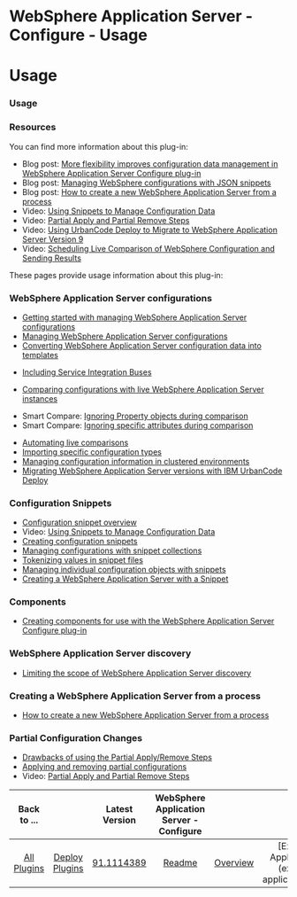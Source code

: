 
WebSphere Application Server - Configure - Usage
================================================

# Usage


### Usage



### Resources

You can find more information about this plug-in:

* Blog post: [More flexibility improves configuration data management in WebSphere Application Server Configure plug-in](https://www.urbancode.com/2017/03/13/flexibility-improves-configuration-data-management-websphere-application-server-configure-plug/)
* Blog post: [Managing WebSphere configurations with JSON snippets](https://www.urbancode.com/2016/10/03/managing-websphere-configurations-json-snippets-two-approaches/)
* Blog post: [How to create a new WebSphere Application Server from a process](https://www.urbancode.com/resource/how-to-create-a-new-websphere-application-server-from-a-process/)
* Video: [Using Snippets to Manage Configuration Data](https://youtu.be/I6H3daJ6XSc)
* Video: [Partial Apply and Partial Remove Steps](https://youtu.be/Qhf1r8_mljc)
* Video: [Using UrbanCode Deploy to Migrate to WebSphere Application Server Version 9](https://youtu.be/2LnyWEOMt5g)
* Video: [Scheduling Live Comparison of WebSphere Configuration and Sending Results](https://youtu.be/VjT2VGwdlW4)

These pages provide usage information about this plug-in:

### WebSphere Application Server configurations

* [Getting started with managing WebSphere Application Server configurations](https://www.urbancode.com/resource/getting-started-with-managing-websphere-application-server-configurations/)
* [Managing WebSphere Application Server configurations](https://www.urbancode.com/resource/managing-websphere-application-server-configurations/)
* [Converting WebSphere Application Server configuration data into templates](https://www.urbancode.com/resource/converting-websphere-application-server-configuration-data-into-templates/)
+ [Including Service Integration Buses](https://www.urbancode.com/resource/including-service-integration-buses/)
* [Comparing configurations with live WebSphere Application Server instances](https://www.urbancode.com/resource/comparing-configurations-with-live-websphere-application-server-instances/)
+ Smart Compare: [Ignoring Property objects during comparison](https://youtu.be/xeGiIKNuuX0)
+ Smart Compare: [Ignoring specific attributes during comparison](https://youtu.be/JBlTKpsP7aw)
* [Automating live comparisons](https://www.urbancode.com/resource/automating-live-comparisons/)
* [Importing specific configuration types](https://www.urbancode.com/resource/importing-specific-configuration-types/)
* [Managing configuration information in clustered environments](https://www.urbancode.com/resource/managing-configuration-information-in-clustered-environments/)
* [Migrating WebSphere Application Server versions with IBM UrbanCode Deploy](https://www.urbancode.com/resource/migrating-websphere-application-server-versions-with-ibm-urbancode-deploy/)

### Configuration Snippets

* [Configuration snippet overview](https://www.urbancode.com/resource/configuration-snippet-overview/)
* Video: [Using Snippets to Manage Configuration Data](https://youtu.be/I6H3daJ6XSc)
* [Creating configuration snippets](https://www.urbancode.com/2016/12/07/creating-configuration-snippets/)
* [Managing configurations with snippet collections](https://www.urbancode.com/resource/managing-configurations-with-snippet-collections/)
* [Tokenizing values in snippet files](https://www.urbancode.com/resource/tokenizing-values-in-snippet-files/)
* [Managing individual configuration objects with snippets](https://www.urbancode.com/resource/managing-individual-configuration-objects-with-snippets/)
* [Creating a WebSphere Application Server with a Snippet](https://www.urbancode.com/resource/creating-a-websphere-application-server-with-a-snippet/)

### Components

* [Creating components for use with the WebSphere Application Server Configure plug-in](https://www.urbancode.com/resource/creating-components-for-use-with-the-websphere-application-server-configure-plug-in/)

### WebSphere Application Server discovery

* [Limiting the scope of WebSphere Application Server discovery](https://www.urbancode.com/resource/limiting-the-scope-of-websphere-application-server-discovery/)

### Creating a WebSphere Application Server from a process

* [How to create a new WebSphere Application Server from a process](https://www.urbancode.com/resource/how-to-create-a-new-websphere-application-server-from-a-process/)

### Partial Configuration Changes

* [Drawbacks of using the Partial Apply/Remove Steps](https://www.urbancode.com/resource/drawbacks-of-using-partial-apply-remove/)
* [Applying and removing partial configurations](https://www.urbancode.com/resource/applying-and-removing-partial-configurations/)
* Video: [Partial Apply and Partial Remove Steps](https://youtu.be/I6H3daJ6XSc)


|Back to ...||Latest Version|WebSphere Application Server - Configure ||||||||
| :---: | :---: | :---: | :---: | :---: | :---: | :---: | :---: | :---: | :---: | :---: |
|[All Plugins](../../index.md)|[Deploy Plugins](../README.md)|[91.1114389](https://raw.githubusercontent.com/UrbanCode/IBM-UCD-PLUGINS/main/files/WebSphereConfiguration/WebSphereConfiguration-91.1114389.zip)|[Readme](README.md)|[Overview](overview.md)|[Example Applications](example applications.md)|[Example Processes](example processes.md)|[Steps](steps.md)|[Roles](roles.md)|[Troubleshooting](troubleshooting.md)|[Downloads](downloads.md)|
